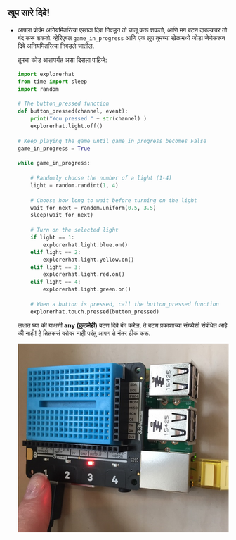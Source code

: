 ## खूप सारे दिवे!

- आपला प्रोग्रॅम अनियमितरित्या एखादा दिवा निवडून तो चालू करू शकतो, आणि मग बटण दाबल्यावर तो बंद करू शकतो. व्हेरिएबल `game_in_progress` आणि एक लूप तुमच्या खेळामध्ये जोडा जेणेकरून दिवे अनियमितरित्या निवडले जातील.
    
    तुमचा कोड आतापर्यंत असा दिसला पाहिजे:
    
    ```python
    import explorerhat
    from time import sleep
    import random
    
    # The button_pressed function
    def button_pressed(channel, event):
        print("You pressed " + str(channel) )
        explorerhat.light.off()
    
    # Keep playing the game until game_in_progress becomes False
    game_in_progress = True
    
    while game_in_progress:
    
        # Randomly choose the number of a light (1-4)
        light = random.randint(1, 4)
    
        # Choose how long to wait before turning on the light
        wait_for_next = random.uniform(0.5, 3.5)
        sleep(wait_for_next)
    
        # Turn on the selected light
        if light == 1:
            explorerhat.light.blue.on()
        elif light == 2:
            explorerhat.light.yellow.on()
        elif light == 3:
            explorerhat.light.red.on()
        elif light == 4:
            explorerhat.light.green.on()
    
        # When a button is pressed, call the button_pressed function
        explorerhat.touch.pressed(button_pressed)
    
    ```
    
    लक्षात घ्या की याक्षणी **any (कुठलेही)** बटण दिवे बंद करेल, ते बटण प्रकाशाच्या संख्येशी संबंधित आहे की नाही! हे तितकसं बरोबर नाही परंतु आपण ते नंतर ठीक करू.
    
    ![कोणतेही बटण दाबून तुम्ही दिवे बंद करू शकता](images/press-wrong-button.png)
